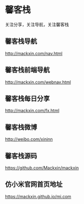 ﻿# 馨客栈

关注分享，关注导航，关注馨客栈

## 馨客栈导航

http://mackxin.com/nav.html

## 馨客栈前端导航

http://mackxin.com/webnav.html

## 馨客栈每日分享

http://mackxin.com/fx.html

## 馨客栈微博

http://weibo.com/xininn

## 馨客栈源码

https://github.com/Mackxin/mackxin

## 仿小米官网首页地址

https://mackxin.github.io/mi.com
